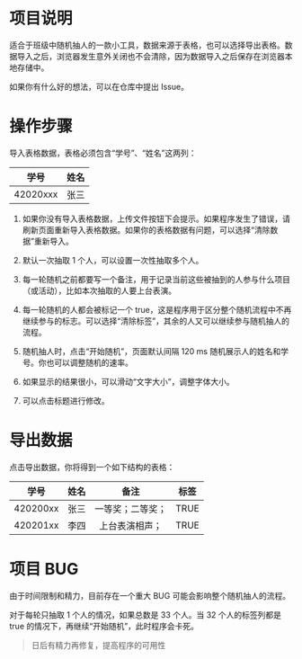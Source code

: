 # 项目说明

适合于班级中随机抽人的一款小工具，数据来源于表格，也可以选择导出表格。数据导入之后，浏览器发生意外关闭也不会清除，因为数据导入之后保存在浏览器本地存储中。

如果你有什么好的想法，可以在仓库中提出 Issue。

# 操作步骤

导入表格数据，表格必须包含“学号”、“姓名”这两列：

|   学号   | 姓名 |
| :------: | :--: |
| 42020xxx | 张三 |

1. 如果你没有导入表格数据，上传文件按钮下会提示。如果程序发生了错误，请刷新页面重新导入表格数据。如果你的表格数据有问题，可以选择“清除数据”重新导入。

2. 默认一次抽取 1 个人，可以设置一次性抽取多个人。

3. 每一轮随机之前都要写一个备注，用于记录当前这些被抽到的人参与什么项目（或活动），比如本次抽取的人要上台表演。

4. 每一轮随机的人都会被标记一个 true，这是程序用于区分整个随机流程中不再继续参与的标志。可以选择“清除标签”，其余的人又可以继续参与随机抽人的流程。

5. 随机抽人时，点击“开始随机”，页面默认间隔 120 ms 随机展示人的姓名和学号。你也可以调整随机的速率。

6. 如果显示的结果很小，可以滑动“文字大小”，调整字体大小。

7. 可以点击标题进行修改。

# 导出数据

点击导出数据，你将得到一个如下结构的表格：

|   学号   | 姓名 |       备注       | 标签 |
| :------: | :--: | :--------------: | :--: |
| 420200xx | 张三 | 一等奖；二等奖； | TRUE |
| 420201xx | 李四 |  上台表演相声；  | TRUE |

# 项目 BUG

由于时间限制和精力，目前存在一个重大 BUG 可能会影响整个随机抽人的流程。

对于每轮只抽取 1 个人的情况，如果总数是 33 个人。当 32 个人的标签列都是 true 的情况下，再继续“开始随机”，此时程序会卡死。

> 日后有精力再修复，提高程序的可用性
